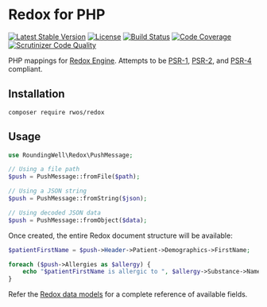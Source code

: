 # Redox for PHP

[![Latest Stable Version](https://img.shields.io/packagist/v/RoundingWellOS/redox-php.svg)](https://packagist.org/packages/RoundingWellOS/redox-php)
[![License](https://img.shields.io/packagist/l/RoundingWellOS/redox-php.svg)](https://github.com/RoundingWellOS/redox-php/blob/master/LICENSE)
[![Build Status](https://travis-ci.org/RoundingWellOS/redox-php.svg)](https://travis-ci.org/RoundingWellOS/redox-php)
[![Code Coverage](https://scrutinizer-ci.com/g/RoundingWellOS/redox-php/badges/coverage.png?b=master)](https://scrutinizer-ci.com/g/RoundingWellOS/redox-php/?branch=master)
[![Scrutinizer Code Quality](https://scrutinizer-ci.com/g/RoundingWellOS/redox-php/badges/quality-score.png?b=master)](https://scrutinizer-ci.com/g/RoundingWellOS/redox-php/?branch=master)

PHP mappings for [Redox Engine](https://www.redoxengine.com/). Attempts to be
[PSR-1](http://www.php-fig.org/psr/psr-1/), [PSR-2](http://www.php-fig.org/psr/psr-2/),
and [PSR-4](http://www.php-fig.org/psr/psr-2/) compliant.

## Installation

```
composer require rwos/redox
```

## Usage

```php
use RoundingWell\Redox\PushMessage;

// Using a file path
$push = PushMessage::fromFile($path);

// Using a JSON string
$push = PushMessage::fromString($json);

// Using decoded JSON data
$push = PushMessage::fromObject($data);
```

Once created, the entire Redox document structure will be available:

```php
$patientFirstName = $push->Header->Patient->Demographics->FirstName;

foreach ($push->Allergies as $allergy) {
    echo "$patientFirstName is allergic to ", $allergy->Substance->Name, "\n";
}
```

Refer the [Redox data models](https://app.redoxengine.com/#/docs/datamodels/) for
a complete reference of available fields.
